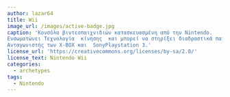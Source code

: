 ```yaml
---
author: lazar64
title: Wii
image_url: /images/active-badge.jpg
caption: 'Κονσόλα βιντεοπαιχνιδιών κατασκευασμένη από την Nintendo. 
Ενσωματώνει Τεχνολογία  κίνησης  και μπορεί να στηρίξει διαδραστικά παιχνίδια. 
Ανταγωνιστής των X-BOX και  SonyPlaystation 3.'
license_url: 'https://creativecommons.org/licenses/by-sa/2.0/'
license_text: Nintendo Wii
categories:
  - archetypes
tags:
  - Nintendo
---
```


